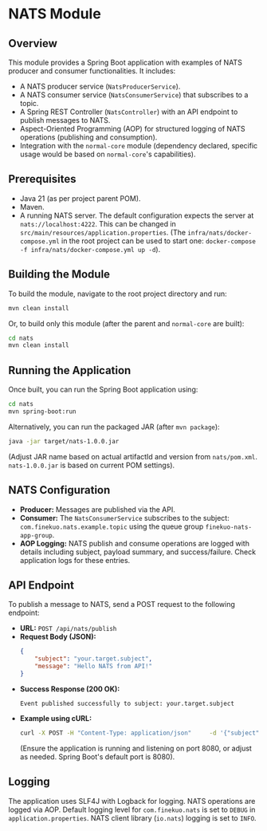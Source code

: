 # NATS Module

## Overview

This module provides a Spring Boot application with examples of NATS producer and consumer functionalities. It includes:

*   A NATS producer service (`NatsProducerService`).
*   A NATS consumer service (`NatsConsumerService`) that subscribes to a topic.
*   A Spring REST Controller (`NatsController`) with an API endpoint to publish messages to NATS.
*   Aspect-Oriented Programming (AOP) for structured logging of NATS operations (publishing and consumption).
*   Integration with the `normal-core` module (dependency declared, specific usage would be based on `normal-core`'s capabilities).

## Prerequisites

*   Java 21 (as per project parent POM).
*   Maven.
*   A running NATS server. The default configuration expects the server at `nats://localhost:4222`. This can be changed in `src/main/resources/application.properties`. (The `infra/nats/docker-compose.yml` in the root project can be used to start one: `docker-compose -f infra/nats/docker-compose.yml up -d`).

## Building the Module

To build the module, navigate to the root project directory and run:

```bash
mvn clean install
```
Or, to build only this module (after the parent and `normal-core` are built):
```bash
cd nats
mvn clean install
```

## Running the Application

Once built, you can run the Spring Boot application using:

```bash
cd nats
mvn spring-boot:run
```
Alternatively, you can run the packaged JAR (after `mvn package`):
```bash
java -jar target/nats-1.0.0.jar 
```
(Adjust JAR name based on actual artifactId and version from `nats/pom.xml`. `nats-1.0.0.jar` is based on current POM settings).

## NATS Configuration

*   **Producer:** Messages are published via the API.
*   **Consumer:** The `NatsConsumerService` subscribes to the subject: `com.finekuo.nats.example.topic` using the queue group `finekuo-nats-app-group`.
*   **AOP Logging:** NATS publish and consume operations are logged with details including subject, payload summary, and success/failure. Check application logs for these entries.

## API Endpoint

To publish a message to NATS, send a POST request to the following endpoint:

*   **URL:** `POST /api/nats/publish`
*   **Request Body (JSON):**
    ```json
    {
        "subject": "your.target.subject",
        "message": "Hello NATS from API!"
    }
    ```
*   **Success Response (200 OK):**
    ```text
    Event published successfully to subject: your.target.subject
    ```
*   **Example using cURL:**
    ```bash
    curl -X POST -H "Content-Type: application/json"     -d '{"subject":"com.finekuo.nats.test", "message":"Hello via curl"}'     http://localhost:8080/api/nats/publish
    ```
    (Ensure the application is running and listening on port 8080, or adjust as needed. Spring Boot's default port is 8080).

## Logging

The application uses SLF4J with Logback for logging. NATS operations are logged via AOP.
Default logging level for `com.finekuo.nats` is set to `DEBUG` in `application.properties`.
NATS client library (`io.nats`) logging is set to `INFO`.
